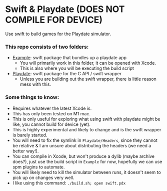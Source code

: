 # Swift & Playdate (DOES NOT COMPILE FOR DEVICE)

Use swift to build games for the Playdate simulator.

### This repo consists of two folders:
- [Example](Example): swift package that bundles up a playdate app
	- You will primarily work in this folder, it can be opened with Xcode.
	- This is also where you will be executing the build script
- [Playdate](Playdate): swift package for the C API / swift wrapper
	- Unless you are building out the swift wrapper, there is little reason mess with this.

### Some things to know:
- Requires whatever the latest Xcode is.
- This has only been tested on M1 mac.
- This is only useful for exploring what using swift with playdate might be like, you cannot build for device (yet).
- This is highly experimental and likely to change and is the swift wrapper is barely started.
- You will need to fix the symlink in `Playdate/Headers`, since they cannot be relative & I am unsure about distributing the headers (we need a better way!).
- You can compile in Xcode, but won't produce a dylib (maybe archive does?), just use the build script in `Example` for now, hopefully we can use spm plugins to automate.
- You will likely need to kill the simulator between runs, it doesn't seem to pick up on changes very well.
- I like using this command: `./build.sh; open swift.pdx`